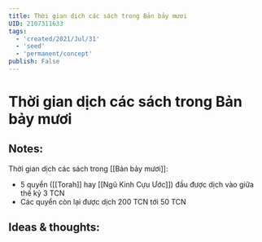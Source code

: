 ```yaml
---
title: Thời gian dịch các sách trong Bản bảy mươi
UID: 2107311633
tags:
  - 'created/2021/Jul/31'
  - 'seed'
  - 'permanent/concept'
publish: False
---
```

# Thời gian dịch các sách trong Bản bảy mươi

## Notes:
Thời gian dịch các sách trong [[Bản bảy mươi]]:

- 5 quyển ([[Torah]] hay [[Ngũ Kinh Cựu Ước]]) đầu được dịch vào giữa thế kỷ 3 TCN
- Các quyển còn lại được dịch 200 TCN tới 50 TCN

## Ideas & thoughts:
